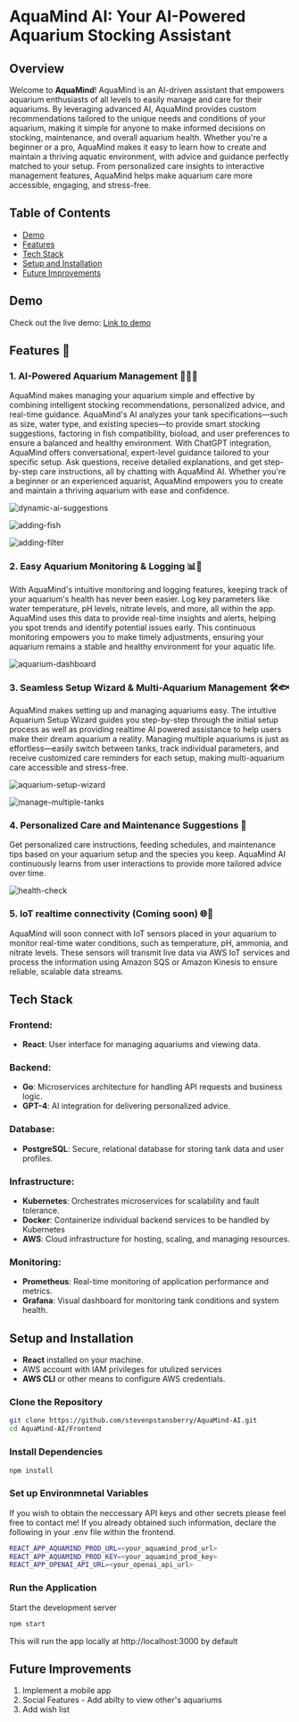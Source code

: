 # AquaMind AI: Your AI-Powered Aquarium Stocking Assistant

## Overview

Welcome to **AquaMind**! AquaMind is an AI-driven assistant that empowers aquarium enthusiasts of all levels to easily manage and care for their aquariums. By leveraging advanced AI, AquaMind provides custom recommendations tailored to the unique needs and conditions of your aquarium, making it simple for anyone to make informed decisions on stocking, maintenance, and overall aquarium health. Whether you're a beginner or a pro, AquaMind makes it easy to learn how to create and maintain a thriving aquatic environment, with advice and guidance perfectly matched to your setup. From personalized care insights to interactive management features, AquaMind helps make aquarium care more accessible, engaging, and stress-free.

## Table of Contents

- [Demo](#demo)
- [Features](#features)
- [Tech Stack](#tech-stack)
- [Setup and Installation](#setup-and-installation)
- [Future Improvements](#future-improvements)

## Demo

Check out the live demo: [Link to demo](https://www.aquamind.fish)

## Features 🌊

### 1. AI-Powered Aquarium Management 🐠🤖💬

AquaMind makes managing your aquarium simple and effective by combining intelligent stocking recommendations, personalized advice, and real-time guidance. AquaMind's AI analyzes your tank specifications—such as size, water type, and existing species—to provide smart stocking suggestions, factoring in fish compatibility, bioload, and user preferences to ensure a balanced and healthy environment. With ChatGPT integration, AquaMind offers conversational, expert-level guidance tailored to your specific setup. Ask questions, receive detailed explanations, and get step-by-step care instructions, all by chatting with AquaMind AI. Whether you're a beginner or an experienced aquarist, AquaMind empowers you to create and maintain a thriving aquarium with ease and confidence.

![dynamic-ai-suggestions](./images/dynamic-ai-suggestions.png)

![adding-fish](./images/adding-fish.png)

![adding-filter](./images/adding-filter.png)

### 2. Easy Aquarium Monitoring & Logging 📊🐠

With AquaMind's intuitive monitoring and logging features, keeping track of your aquarium's health has never been easier. Log key parameters like water temperature, pH levels, nitrate levels, and more, all within the app. AquaMind uses this data to provide real-time insights and alerts, helping you spot trends and identify potential issues early. This continuous monitoring empowers you to make timely adjustments, ensuring your aquarium remains a stable and healthy environment for your aquatic life.

![aquarium-dashboard](./images/aquarium-dashboard.png)

### 3. Seamless Setup Wizard & Multi-Aquarium Management 🛠️🐟

AquaMind makes setting up and managing aquariums easy. The intuitive Aquarium Setup Wizard guides you step-by-step through the initial setup process as well as providing realtime AI powered assistance to help users make their dream aquarium a reality. Managing multiple aquariums is just as effortless—easily switch between tanks, track individual parameters, and receive customized care reminders for each setup, making multi-aquarium care accessible and stress-free.

![aquarium-setup-wizard](./images/aquarium-setup-wizard.png)

![manage-multiple-tanks](./images/manage-multiple-tanks.png)

### 4. Personalized Care and Maintenance Suggestions 📝

Get personalized care instructions, feeding schedules, and maintenance tips based on your aquarium setup and the species you keep. AquaMind AI continuously learns from user interactions to provide more tailored advice over time.

![health-check](./images/health-check.png)

### 5. IoT realtime connectivity (Coming soon) 🌐📡

AquaMind will soon connect with IoT sensors placed in your aquarium to monitor real-time water conditions, such as temperature, pH, ammonia, and nitrate levels. These sensors will transmit live data via AWS IoT services and process the information using Amazon SQS or Amazon Kinesis to ensure reliable, scalable data streams.

## Tech Stack

### Frontend:

- **React**: User interface for managing aquariums and viewing data.

### Backend:

- **Go**: Microservices architecture for handling API requests and business logic.
- **GPT-4**: AI integration for delivering personalized advice.

### Database:

- **PostgreSQL**: Secure, relational database for storing tank data and user profiles.

### Infrastructure:

- **Kubernetes**: Orchestrates microservices for scalability and fault tolerance.
- **Docker**: Containerize individual backend services to be handled by Kubernetes
- **AWS**: Cloud infrastructure for hosting, scaling, and managing resources.

### Monitoring:

- **Prometheus**: Real-time monitoring of application performance and metrics.
- **Grafana**: Visual dashboard for monitoring tank conditions and system health.

## Setup and Installation

- **React** installed on your machine.
- AWS account with IAM privileges for utulized services
- **AWS CLI** or other means to configure AWS credentials.

### Clone the Repository

```bash
git clone https://github.com/stevenpstansberry/AquaMind-AI.git
cd AquaMind-AI/Frontend
```

### Install Dependencies

```bash
npm install
```

### Set up Environmnetal Variables

If you wish to obtain the neccessary API keys and other secrets please feel free to contact me!
If you already obtained such information, declare the following in your .env file within the frontend.

```bash
REACT_APP_AQUAMIND_PROD_URL=<your_aquamind_prod_url>
REACT_APP_AQUAMIND_PROD_KEY=<your_aquamind_prod_key>
REACT_APP_OPENAI_API_URL=<your_openai_api_url>
```

### Run the Application

Start the development server

```bash
npm start
```

This will run the app locally at http://localhost:3000 by default

## Future Improvements

1. Implement a mobile app
2. Social Features - Add abilty to view other's aquariums
3. Add wish list
